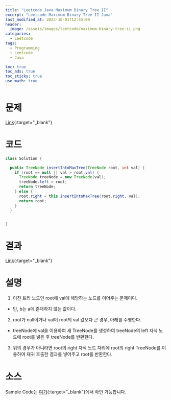 ```yaml
---
title: "Leetcode Java Maximum Binary Tree II"
excerpt: "Leetcode Maximum Binary Tree II Java"
last_modified_at: 2023-10-01T12:45:00
header:
  image: /assets/images/leetcode/maximum-binary-tree-ii.png
categories:
  - Leetcode
tags:
  - Programming
  - Leetcode
  - Java

toc: true
toc_ads: true
toc_sticky: true
use_math: true
---
```

# 문제
[Link](https://leetcode.com/problems/maximum-binary-tree-ii){:target="_blank"}

# 코드
```java
class Solution {

  public TreeNode insertIntoMaxTree(TreeNode root, int val) {
    if (root == null || val > root.val) {
      TreeNode treeNode = new TreeNode(val);
      treeNode.left = root;
      return treeNode;
    } else {
      root.right = this.insertIntoMaxTree(root.right, val);
      return root;
    }
  }


}
```

# 결과
[Link](https://leetcode.com/problems/maximum-binary-tree-ii/submissions/1063657701/){:target="_blank"}

# 설명
1. 이진 트리 노드인 root에 val에 해당하는 노드를 이어주는 문제이다.
- 단, b는 a에 존재하지 않는 값이다.

2. root가 null이거나 val이 root의 val 값보다 큰 경우, 아래를 수행한다.
- treeNode에 val을 이용하여 새 TreeNode를 생성하여 treeNode의 left 자식 노드에 root를 넣은 후 treeNode를 반환한다.

3. 위의 경우가 아니라면 root의 right 자식 노드 자리에 root의 right TreeNode를 이용하여 재귀 호출한 결과를 넣어주고 root를 반환한다.

# 소스
Sample Code는 [여기](https://github.com/GracefulSoul/leetcode/blob/master/src/main/java/gracefulsoul/problems/MaximumBinaryTreeII.java){:target="_blank"}에서 확인 가능합니다.